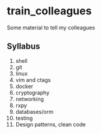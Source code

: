 # train_colleagues
Some material to tell my colleagues

## Syllabus
1. shell
2. git
3. linux
4. vim and ctags
5. docker
6. cryptography
7. networking
8. rxpy
9. databases/orm
10. testing
11. Design patterns, clean code